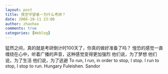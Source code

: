 ```yaml
---
layout: post
title: 夜空守望者－为什么考研？
date: 2006-10-11 23:00
author: zhaohao
comments: true
categories: [Weblog]
---
```

猛然之间，真的就是考研倒计时100天了，你真的做好准备了吗？
惶恐的感觉一直缠绕在心中，听着广播的声音，这种感觉变得更加强烈
他们说，为了梦想
他们说，为了生活
他们说，为了逃避
To run, I run, in order to stop, I stop. I run to stop, I stop to run.  Hungary Fuleishen. Sandor
